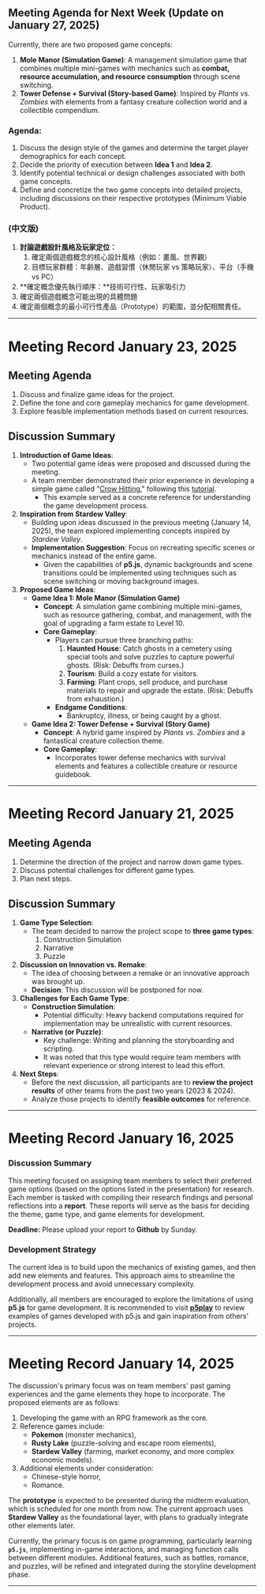 ## Meeting Agenda for Next Week (Update on January 27, 2025)

Currently, there are two proposed game concepts:

1. **Mole Manor (Simulation Game)**: A management simulation game that combines multiple mini-games with mechanics such as **combat, resource accumulation, and resource consumption** through scene switching.
2. **Tower Defense + Survival (Story-based Game)**: Inspired by *Plants vs. Zombies* with elements from a fantasy creature collection world and a collectible compendium.

### Agenda:

1. Discuss the design style of the games and determine the target player demographics for each concept.
2. Decide the priority of execution between **Idea 1** and **Idea 2**.
3. Identify potential technical or design challenges associated with both game concepts.
4. Define and concretize the two game concepts into detailed projects, including discussions on their respective prototypes (Minimum Viable Product).

### (中文版)

1. **討論遊戲設計風格及玩家定位：**
    1. 確定兩個遊戲概念的核心設計風格（例如：畫風、世界觀）
    2. 目標玩家群體：年齡層、遊戲習慣（休閒玩家 vs 策略玩家）、平台（手機 vs PC）
2. **確定概念優先執行順序：**技術可行性、玩家吸引力
3. 確定兩個遊戲概念可能出現的具體問題
4. 確定兩個概念的最小可行性產品（Prototype）的範圍，並分配相關責任。

---

# Meeting Record January 23, 2025

## **Meeting Agenda**

1. Discuss and finalize game ideas for the project.
2. Define the tone and core gameplay mechanics for game development.
3. Explore feasible implementation methods based on current resources.

## Discussion Summary

1. **Introduction of Game Ideas**:
    - Two potential game ideas were proposed and discussed during the meeting.
    - A team member demonstrated their prior experience in developing a simple game called "[Crow Hitting](https://redial17.github.io/jspractice/)," following this [tutorial](https://www.youtube.com/watch?v=GFO_txvwK_c).
        - This example served as a concrete reference for understanding the game development process.
2. **Inspiration from Stardew Valley**:
    - Building upon ideas discussed in the previous meeting (January 14, 2025), the team explored implementing concepts inspired by *Stardew Valley*.
    - **Implementation Suggestion**: Focus on recreating specific scenes or mechanics instead of the entire game.
        - Given the capabilities of **p5.js**, dynamic backgrounds and scene transitions could be implemented using techniques such as scene switching or moving background images.
3. **Proposed Game Ideas**:
    - **Game Idea 1: Mole Manor (Simulation Game)**
        - **Concept**: A simulation game combining multiple mini-games, such as resource gathering, combat, and management, with the goal of upgrading a farm estate to Level 10.
        - **Core Gameplay**:
            - Players can pursue three branching paths:
                1. **Haunted House**: Catch ghosts in a cemetery using special tools and solve puzzles to capture powerful ghosts. (Risk: Debuffs from curses.)
                2. **Tourism**: Build a cozy estate for visitors.
                3. **Farming**: Plant crops, sell produce, and purchase materials to repair and upgrade the estate. (Risk: Debuffs from exhaustion.)
            - **Endgame Conditions**:
                - Bankruptcy, illness, or being caught by a ghost.
    - **Game Idea 2: Tower Defense + Survival (Story Game)**
        - **Concept**: A hybrid game inspired by *Plants vs. Zombies* and a fantastical creature collection theme.
        - **Core Gameplay**:
            - Incorporates tower defense mechanics with survival elements and features a collectible creature or resource guidebook.

---

# Meeting Record January 21, 2025

## **Meeting Agenda**

1. Determine the direction of the project and narrow down game types.
2. Discuss potential challenges for different game types.
3. Plan next steps.

## Discussion Summary

1. **Game Type Selection**:
    - The team decided to narrow the project scope to **three game types**:
        1. Construction Simulation
        2. Narrative
        3. Puzzle
2. **Discussion on Innovation vs. Remake**:
    - The idea of choosing between a remake or an innovative approach was brought up.
    - **Decision**: This discussion will be postponed for now.
3. **Challenges for Each Game Type**:
    - **Construction Simulation**:
        - Potential difficulty: Heavy backend computations required for implementation may be unrealistic with current resources.
    - **Narrative (or Puzzle)**:
        - Key challenge: Writing and planning the storyboarding and scripting.
        - It was noted that this type would require team members with relevant experience or strong interest to lead this effort.
4. **Next Steps**:
    - Before the next discussion, all participants are to **review the project results** of other teams from the past two years (2023 & 2024).
    - Analyze those projects to identify **feasible outcomes** for reference.

---

# Meeting Record January 16, 2025

### Discussion Summary

This meeting focused on assigning team members to select their preferred game options (based on the options listed in the presentation) for research. Each member is tasked with compiling their research findings and personal reflections into a **report**. These reports will serve as the basis for deciding the theme, game type, and game elements for development.

**Deadline:** Please upload your report to **Github** by Sunday.

### Development Strategy

The current idea is to build upon the mechanics of existing games, and then add new elements and features. This approach aims to streamline the development process and avoid unnecessary complexity.

Additionally, all members are encouraged to explore the limitations of using **p5.js** for game development. It is recommended to visit [**p5play**](https://p5play.org/play/) to review examples of games developed with p5.js and gain inspiration from others' projects.

---

# Meeting Record January 14, 2025

The discussion's primary focus was on team members' past gaming experiences and the game elements they hope to incorporate. The proposed elements are as follows:

1. Developing the game with an RPG framework as the core.
2. Reference games include:
    - **Pokemon** (monster mechanics),
    - **Rusty Lake** (puzzle-solving and escape room elements),
    - **Stardew Valley** (farming, market economy, and more complex economic models).
3. Additional elements under consideration:
    - Chinese-style horror,
    - Romance.

The **prototype** is expected to be presented during the midterm evaluation, which is scheduled for one month from now. The current approach uses **Stardew Valley** as the foundational layer, with plans to gradually integrate other elements later.

Currently, the primary focus is on game programming, particularly learning **`p5.js`**, implementing in-game interactions, and managing function calls between different modules. Additional features, such as battles, romance, and puzzles, will be refined and integrated during the storyline development phase.

---